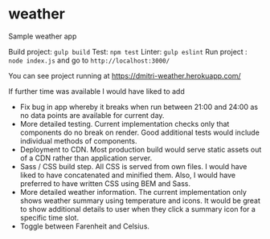 # weather
Sample weather app

Build project: `gulp build`
Test: `npm test`
Linter: `gulp eslint`
Run project : `node index.js` and go to `http://localhost:3000/`

You can see project running at https://dmitri-weather.herokuapp.com/

If further time was available I would have liked to add
- Fix bug in app whereby it breaks when run between 21:00 and 24:00 as no data points are available for current day.
- More detailed testing. Current implementation checks only that components do no break on render. Good additional tests would include individual methods of components.
- Deployment to CDN. Most production build would serve static assets out of a CDN rather than application server.
- Sass / CSS build step. All CSS is served from own files. I would have liked to have concatenated and minified them. Also, I would have preferred to have written CSS using BEM and Sass.
- More detailed weather information. The current implementation only shows weather summary using temperature and icons. It would be great to show additional details to user when they click a summary icon for a specific time slot.
- Toggle between Farenheit and Celsius.

